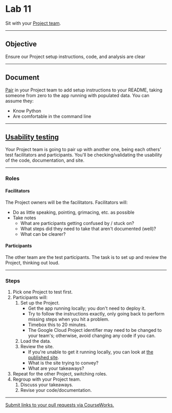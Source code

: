# Lab 11

Sit with your [Project team](../docs/project_teams.csv).

---

## Objective

Ensure our Project setup instructions, code, and analysis are clear

---

## Document

[Pair](../docs/pairing.md) in your Project team to add setup instructions to your README, taking someone from zero to the app running with populated data. You can assume they:

- Know Python
- Are comfortable in the command line

---

## [Usability testing](https://www.nngroup.com/articles/usability-testing-101/)

Your Project team is going to pair up with another one, being each others' test facilitators and participants. You'll be checking/validating the usability of the code, documentation, and site.

---

### Roles

#### Facilitators

The Project owners will be the facilitators. Facilitators will:

- Do as little speaking, pointing, grimacing, etc. as possible
- Take notes
  - What are participants getting confused by / stuck on?
  - What steps did they need to take that aren't documented (well)?
  - What can be clearer?

#### Participants

The other team are the test participants. The task is to set up and review the Project, thinking out loud.

---

### Steps

1. Pick one Project to test first.
1. Participants will:
   1. Set up the Project.
      - Get the app running locally; you don't need to deploy it.
      - Try to follow the instructions exactly, only going back to perform missing steps when you hit a problem.
      - Timebox this to 20 minutes.
      - The Google Cloud Project identifier may need to be changed to your team's; otherwise, avoid changing any code if you can.
   1. Load the data.
   1. Review the site.
      - If you're unable to get it running locally, you can look at [the published site](../docs/project_teams.csv).
      - What is the site trying to convey?
      - What are your takeaways?
1. Repeat for the other Project, switching roles.
1. Regroup with your Project team.
   1. Discuss your takeaways.
   1. Revise your code/documentation.

---

[Submit links to your pull requests via CourseWorks.](https://courseworks2.columbia.edu/courses/210480/assignments)
